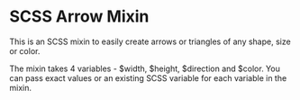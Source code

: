 # SCSS Arrow Mixin
This is an SCSS mixin to easily create arrows or triangles of any shape, size or color.

The mixin takes 4 variables - $width, $height, $direction and $color. You can pass exact values or an existing SCSS variable for each variable in the mixin.
